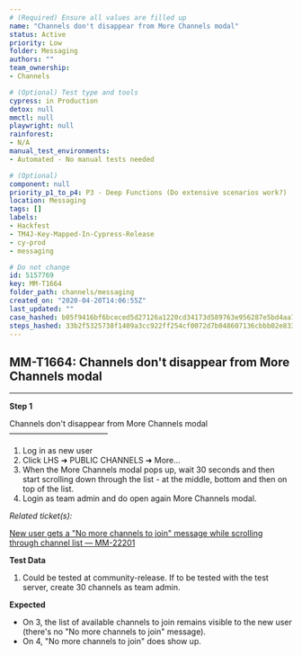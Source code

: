 ```yaml
---
# (Required) Ensure all values are filled up
name: "Channels don't disappear from More Channels modal"
status: Active
priority: Low
folder: Messaging
authors: ""
team_ownership: 
- Channels

# (Optional) Test type and tools
cypress: in Production
detox: null
mmctl: null
playwright: null
rainforest: 
- N/A
manual_test_environments: 
- Automated - No manual tests needed

# (Optional)
component: null
priority_p1_to_p4: P3 - Deep Functions (Do extensive scenarios work?)
location: Messaging
tags: []
labels: 
- Hackfest
- TM4J-Key-Mapped-In-Cypress-Release
- cy-prod
- messaging

# Do not change
id: 5157769
key: MM-T1664
folder_path: channels/messaging
created_on: "2020-04-20T14:06:55Z"
last_updated: ""
case_hashed: b05f9416bf6bceced5d27126a1220cd34173d589763e956287e5bd4aa7fdb922fea895123d79697c16a3eb750870f561
steps_hashed: 33b2f5325738f1409a3cc922ff254cf0072d7b048607136cbbb02e8334188475ddad47c44b09bd6a6afcfaf7dfec4541
---
```


## MM-T1664: Channels don't disappear from More Channels modal

---

**Step 1**

Channels don't disappear from More Channels modal\
–––––––––––––––––––––––––

1. Log in as new user
2. Click LHS ➜ PUBLIC CHANNELS ➜ More...
3. When the More Channels modal pops up, wait 30 seconds and then start scrolling down through the list - at the middle, bottom and then on top of the list.
4. Login as team admin and do open again More Channels modal.

_Related ticket(s):_

[New user gets a "No more channels to join" message while scrolling through channel list — MM-22201](https://mattermost.atlassian.net/browse/MM-22201)

**Test Data**

1. Could be tested at community-release. If to be tested with the test server, create 30 channels as team admin.

**Expected**

- On 3, the list of available channels to join remains visible to the new user
  \
  (there's no "No more channels to join" message).
- On 4, "No more channels to join" does show up.
